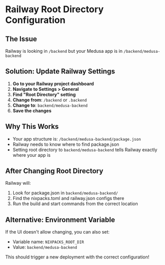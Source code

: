 # Railway Root Directory Configuration

## The Issue
Railway is looking in `/backend` but your Medusa app is in `/backend/medusa-backend`

## Solution: Update Railway Settings

1. **Go to your Railway project dashboard**
2. **Navigate to Settings > General**
3. **Find "Root Directory" setting**
4. **Change from**: `/backend` or `.backend`
5. **Change to**: `backend/medusa-backend`
6. **Save the changes**

## Why This Works
- Your app structure is: `/backend/medusa-backend/package.json`
- Railway needs to know where to find package.json
- Setting root directory to `backend/medusa-backend` tells Railway exactly where your app is

## After Changing Root Directory
Railway will:
1. Look for package.json in `backend/medusa-backend/`
2. Find the nixpacks.toml and railway.json configs there
3. Run the build and start commands from the correct location

## Alternative: Environment Variable
If the UI doesn't allow changing, you can also set:
- Variable name: `NIXPACKS_ROOT_DIR`
- Value: `backend/medusa-backend`

This should trigger a new deployment with the correct configuration!
